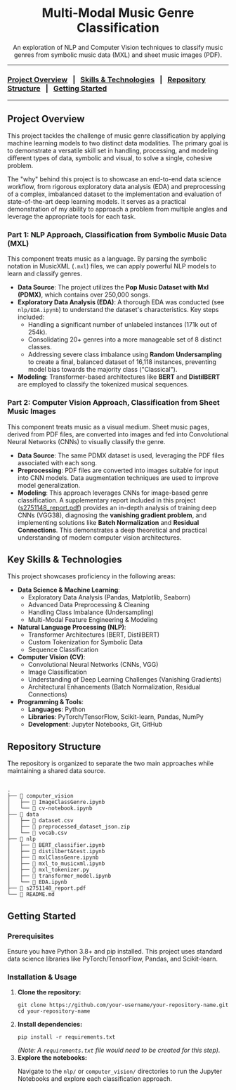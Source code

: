 <div align="center">
  <h1>Multi-Modal Music Genre Classification</h1>
  <p>
    An exploration of NLP and Computer Vision techniques to classify music genres from symbolic music data (MXL) and sheet music images (PDF).
  </p>
</div>

<hr>

<h3>
  <a href="#-project-overview">Project Overview</a> &nbsp;&nbsp;|&nbsp;&nbsp;
  <a href="#-key-skills--technologies">Skills & Technologies</a> &nbsp;&nbsp;|&nbsp;&nbsp;
  <a href="#-repository-structure">Repository Structure</a> &nbsp;&nbsp;|&nbsp;&nbsp;
  <a href="#-getting-started">Getting Started</a>
</h3>

<hr>

<h2>Project Overview</h2>

<p>
  This project tackles the challenge of music genre classification by applying machine learning models to two distinct data modalities. The primary goal is to demonstrate a versatile skill set in handling, processing, and modeling different types of data, symbolic and visual, to solve a single, cohesive problem.
</p>
<p>
  The "why" behind this project is to showcase an end-to-end data science workflow, from rigorous exploratory data analysis (EDA) and preprocessing of a complex, imbalanced dataset to the implementation and evaluation of state-of-the-art deep learning models. It serves as a practical demonstration of my ability to approach a problem from multiple angles and leverage the appropriate tools for each task.
</p>

<h3>Part 1: NLP Approach, Classification from Symbolic Music Data (MXL)</h3>
<p>
  This component treats music as a language. By parsing the symbolic notation in MusicXML (<code>.mxl</code>) files, we can apply powerful NLP models to learn and classify genres.
</p>
<ul>
    <li>
        <strong>Data Source</strong>: The project utilizes the <strong>Pop Music Dataset with Mxl (PDMX)</strong>, which contains over 250,000 songs.
    </li>
    <li>
        <strong>Exploratory Data Analysis (EDA)</strong>: A thorough EDA was conducted (see <code>nlp/EDA.ipynb</code>) to understand the dataset's characteristics. Key steps included:
        <ul>
            <li>Handling a significant number of unlabeled instances (171k out of 254k).</li>
            <li>Consolidating 20+ genres into a more manageable set of 8 distinct classes.</li>
            <li>Addressing severe class imbalance using <strong>Random Undersampling</strong> to create a final, balanced dataset of 16,118 instances, preventing model bias towards the majority class ("Classical").</li>
        </ul>
    </li>
    <li>
        <strong>Modeling</strong>: Transformer-based architectures like <strong>BERT</strong> and <strong>DistilBERT</strong> are employed to classify the tokenized musical sequences.
    </li>
</ul>

<h3>Part 2: Computer Vision Approach, Classification from Sheet Music Images</h3>
<p>
  This component treats music as a visual medium. Sheet music pages, derived from PDF files, are converted into images and fed into Convolutional Neural Networks (CNNs) to visually classify the genre.
</p>
<ul>
    <li>
        <strong>Data Source</strong>: The same PDMX dataset is used, leveraging the PDF files associated with each song.
    </li>
    <li>
        <strong>Preprocessing</strong>: PDF files are converted into images suitable for input into CNN models. Data augmentation techniques are used to improve model generalization.
    </li>
    <li>
        <strong>Modeling</strong>: This approach leverages CNNs for image-based genre classification. A supplementary report included in this project (<a href="https://github.com/s2751148/mlp_cw2/blob/main/s2751148_report.pdf" target="_blank">s2751148_report.pdf</a>) provides an in-depth analysis of training deep CNNs (VGG38), diagnosing the <strong>vanishing gradient problem</strong>, and implementing solutions like <strong>Batch Normalization</strong> and <strong>Residual Connections</strong>. This demonstrates a deep theoretical and practical understanding of modern computer vision architectures.
    </li>
</ul>


<h2>Key Skills & Technologies</h2>
<p>This project showcases proficiency in the following areas:</p>
<ul>
    <li><strong>Data Science & Machine Learning</strong>:
        <ul>
            <li>Exploratory Data Analysis (Pandas, Matplotlib, Seaborn)</li>
            <li>Advanced Data Preprocessing & Cleaning</li>
            <li>Handling Class Imbalance (Undersampling)</li>
            <li>Multi-Modal Feature Engineering & Modeling</li>
        </ul>
    </li>
    <li><strong>Natural Language Processing (NLP)</strong>:
        <ul>
            <li>Transformer Architectures (BERT, DistilBERT)</li>
            <li>Custom Tokenization for Symbolic Data</li>
            <li>Sequence Classification</li>
        </ul>
    </li>
    <li><strong>Computer Vision (CV)</strong>:
        <ul>
            <li>Convolutional Neural Networks (CNNs, VGG)</li>
            <li>Image Classification</li>
            <li>Understanding of Deep Learning Challenges (Vanishing Gradients)</li>
            <li>Architectural Enhancements (Batch Normalization, Residual Connections)</li>
        </ul>
    </li>
    <li><strong>Programming & Tools</strong>:
        <ul>
            <li><strong>Languages</strong>: Python</li>
            <li><strong>Libraries</strong>: PyTorch/TensorFlow, Scikit-learn, Pandas, NumPy</li>
            <li><strong>Development</strong>: Jupyter Notebooks, Git, GitHub</li>
        </ul>
    </li>
</ul>

<h2>Repository Structure</h2>
<p>The repository is organized to separate the two main approaches while maintaining a shared data source.</p>
<pre><code>
.
├── 📂 computer_vision
│   ├── 📄 ImageClassGenre.ipynb
│   └── 📄 cv-notebook.ipynb
├── 📂 data
│   ├── 📄 dataset.csv
│   ├── 📄 preprocessed_dataset_json.zip
│   └── 📄 vocab.csv
├── 📂 nlp
│   ├── 📄 BERT_classifier.ipynb
│   ├── 📄 distilbert&test.ipynb
│   ├── 📄 mxlClassGenre.ipynb
│   ├── 📄 mxl_to_musicxml.ipynb
│   ├── 📄 mxl_tokenizer.py
│   ├── 📄 transformer_model.ipynb
│   └── 📄 EDA.ipynb
├── 📄 s2751148_report.pdf
└── 📄 README.md
</code></pre>

<h2>Getting Started</h2>

<h3>Prerequisites</h3>
<p>Ensure you have Python 3.8+ and pip installed. This project uses standard data science libraries like PyTorch/TensorFlow, Pandas, and Scikit-learn.</p>

<h3>Installation & Usage</h3>
<ol>
    <li><strong>Clone the repository:</strong>
        <pre><code>git clone https://github.com/your-username/your-repository-name.git
cd your-repository-name</code></pre>
    </li>
    <li><strong>Install dependencies:</strong>
        <pre><code>pip install -r requirements.txt</code></pre>
        <em>(Note: A <code>requirements.txt</code> file would need to be created for this step).</em>
    </li>
    <li><strong>Explore the notebooks:</strong>
        <p>Navigate to the <code>nlp/</code> or <code>computer_vision/</code> directories to run the Jupyter Notebooks and explore each classification approach.</p>
    </li>
</ol>
